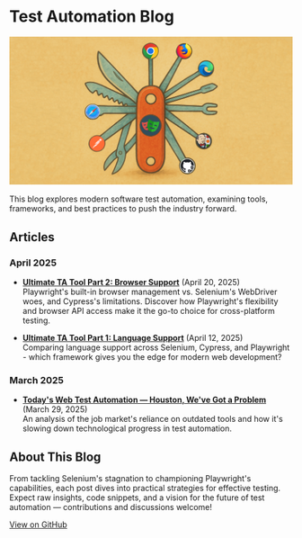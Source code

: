 # Test Automation Blog

![Blog Header](./assets/ultimate-tool.png)

This blog explores modern software test automation, examining tools, frameworks, and best practices to push the industry forward.

## Articles

### April 2025
- **[Ultimate TA Tool Part 2: Browser Support](./2025-04-20-browser-support.md)** (April 20, 2025)  
  Playwright's built-in browser management vs. Selenium's WebDriver woes, and Cypress's limitations. 
  Discover how Playwright's flexibility and browser API access make it the go-to choice for cross-platform testing.

- **[Ultimate TA Tool Part 1: Language Support](./2025-04-12-language-support.md)** (April 12, 2025)  
  Comparing language support across Selenium, Cypress, and Playwright - which framework gives you the edge for modern web development?


### March 2025
- **[Today's Web Test Automation — Houston, We've Got a Problem](./2025-03-29-todays-web-test-automation.md)** (March 29, 2025)  
  An analysis of the job market's reliance on outdated tools and how it's slowing down technological progress in test automation.

## About This Blog

From tackling Selenium's stagnation to championing Playwright's capabilities, each post dives into practical strategies for effective testing. Expect raw insights, code snippets, and a vision for the future of test automation — contributions and discussions welcome!

[View on GitHub](https://github.com/dvakompota/blog)